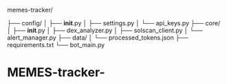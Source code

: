 memes-tracker/


├── config/
│   ├── __init__.py
│   ├── settings.py
│   └── api_keys.py
├── core/
│   ├── __init__.py
│   ├── dex_analyzer.py
│   ├── solscan_client.py
│   └── alert_manager.py
├── data/
│   └── processed_tokens.json
├── requirements.txt
└── bot_main.py 

# MEMES-tracker-
